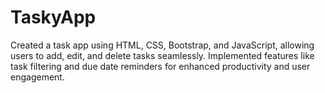 # TaskyApp
Created a task app using HTML, CSS, Bootstrap, and JavaScript, allowing users to add,
edit, and delete tasks seamlessly. Implemented features like task filtering and due date
reminders for enhanced productivity and user engagement.
